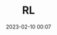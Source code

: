 ---
layout: post
title:  "RL"
usemathjax : true
categories: [Kondensator og Induktor]
date: 2023-02-10 00:07
---